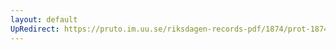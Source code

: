 ```yaml
---
layout: default
UpRedirect: https://pruto.im.uu.se/riksdagen-records-pdf/1874/prot-1874--ak--511/prot-1874--ak--511_016.pdf
---
```

